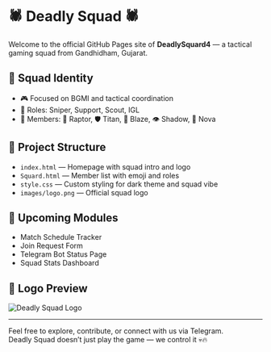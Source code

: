 # 🕷️ Deadly Squad 🕷️

Welcome to the official GitHub Pages site of **DeadlySquard4** — a tactical gaming squad from Gandhidham, Gujarat.

## 🔰 Squad Identity
- 🎮 Focused on BGMI and tactical coordination
- 🧠 Roles: Sniper, Support, Scout, IGL
- 🐾 Members: 🐉 Raptor, 🛡️ Titan, 🎯 Blaze, 👁️ Shadow, 🧠 Nova

## 📁 Project Structure
- `index.html` — Homepage with squad intro and logo
- `Squard.html` — Member list with emoji and roles
- `style.css` — Custom styling for dark theme and squad vibe
- `images/logo.png` — Official squad logo

## 🚀 Upcoming Modules
- Match Schedule Tracker
- Join Request Form
- Telegram Bot Status Page
- Squad Stats Dashboard

## 📸 Logo Preview
![Deadly Squad Logo](images/logo.png)

---

Feel free to explore, contribute, or connect with us via Telegram.  
Deadly Squad doesn’t just play the game — we control it 💀🔥
